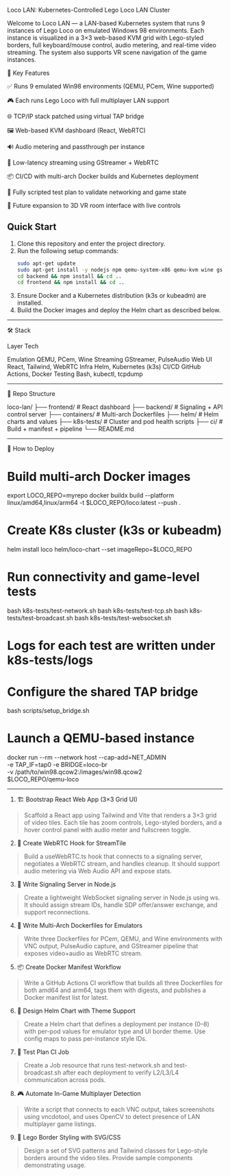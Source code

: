 Loco LAN: Kubernetes-Controlled Lego Loco LAN Cluster

Welcome to Loco LAN — a LAN-based Kubernetes system that runs 9 instances of Lego Loco on emulated Windows 98 environments. Each instance is visualized in a 3×3 web-based KVM grid with Lego-styled borders, full keyboard/mouse control, audio metering, and real-time video streaming. The system also supports VR scene navigation of the game instances.

🧩 Key Features

✅ Runs 9 emulated Win98 environments (QEMU, PCem, Wine supported)

🎮 Each runs Lego Loco with full multiplayer LAN support

🌐 TCP/IP stack patched using virtual TAP bridge

🖼️ Web-based KVM dashboard (React, WebRTC)

🔊 Audio metering and passthrough per instance

🎥 Low-latency streaming using GStreamer + WebRTC

📦 CI/CD with multi-arch Docker builds and Kubernetes deployment

🧠 Fully scripted test plan to validate networking and game state

🚀 Future expansion to 3D VR room interface with live controls

## Quick Start

1. Clone this repository and enter the project directory.
2. Run the following setup commands:
   ```bash
   sudo apt-get update
   sudo apt-get install -y nodejs npm qemu-system-x86 qemu-kvm wine gstreamer1.0-tools pulseaudio docker.io tcpdump
   cd backend && npm install && cd ..
   cd frontend && npm install && cd ..
   ```
3. Ensure Docker and a Kubernetes distribution (k3s or kubeadm) are installed.
4. Build the Docker images and deploy the Helm chart as described below.

---

🛠️ Stack

Layer   Tech

Emulation       QEMU, PCem, Wine
Streaming       GStreamer, PulseAudio
Web UI  React, Tailwind, WebRTC
Infra   Helm, Kubernetes (k3s)
CI/CD   GitHub Actions, Docker
Testing Bash, kubectl, tcpdump

---

📁 Repo Structure

loco-lan/
├── frontend/                # React dashboard
├── backend/                 # Signaling + API control server
├── containers/              # Multi-arch Dockerfiles
├── helm/                    # Helm charts and values
├── k8s-tests/               # Cluster and pod health scripts
├── ci/                      # Build + manifest + pipeline
└── README.md

---

🚦 How to Deploy

# Build multi-arch Docker images
export LOCO_REPO=myrepo
docker buildx build --platform linux/amd64,linux/arm64 -t $LOCO_REPO/loco:latest --push .

# Create K8s cluster (k3s or kubeadm)
helm install loco helm/loco-chart --set imageRepo=$LOCO_REPO

# Run connectivity and game-level tests
bash k8s-tests/test-network.sh
bash k8s-tests/test-tcp.sh
bash k8s-tests/test-broadcast.sh
bash k8s-tests/test-websocket.sh
# Logs for each test are written under k8s-tests/logs

# Configure the shared TAP bridge
bash scripts/setup_bridge.sh

# Launch a QEMU-based instance
docker run --rm --network host --cap-add=NET_ADMIN \
  -e TAP_IF=tap0 -e BRIDGE=loco-br \
  -v /path/to/win98.qcow2:/images/win98.qcow2 \
  $LOCO_REPO/qemu-loco

---

1. 🏗️ Bootstrap React Web App (3×3 Grid UI)

> Scaffold a React app using Tailwind and Vite that renders a 3×3 grid of video tiles. Each tile has zoom controls, Lego-styled borders, and a hover control panel with audio meter and fullscreen toggle.

2. 🔌 Create WebRTC Hook for StreamTile

> Build a useWebRTC.ts hook that connects to a signaling server, negotiates a WebRTC stream, and handles cleanup. It should support audio metering via Web Audio API and expose stats.

3. 🧠 Write Signaling Server in Node.js

> Create a lightweight WebSocket signaling server in Node.js using ws. It should assign stream IDs, handle SDP offer/answer exchange, and support reconnections.

4. 🐳 Write Multi-Arch Dockerfiles for Emulators

> Write three Dockerfiles for PCem, QEMU, and Wine environments with VNC output, PulseAudio capture, and GStreamer pipeline that exposes video+audio as WebRTC stream.

5. 📦 Create Docker Manifest Workflow

> Write a GitHub Actions CI workflow that builds all three Dockerfiles for both amd64 and arm64, tags them with digests, and publishes a Docker manifest list for latest.

6. 🔁 Design Helm Chart with Theme Support

> Create a Helm chart that defines a deployment per instance (0–8) with per-pod values for emulator type and UI border theme. Use config maps to pass per-instance style IDs.

7. 🧪 Test Plan CI Job

> Create a Job resource that runs test-network.sh and test-broadcast.sh after each deployment to verify L2/L3/L4 communication across pods.

8. 🎮 Automate In-Game Multiplayer Detection

> Write a script that connects to each VNC output, takes screenshots using vncdotool, and uses OpenCV to detect presence of LAN multiplayer game listings.

9. 🎨 Lego Border Styling with SVG/CSS

> Design a set of SVG patterns and Tailwind classes for Lego-style borders around the video tiles. Provide sample components demonstrating usage.

